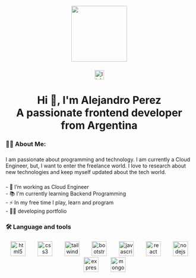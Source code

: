 <br clear="both">

<div align="center">
  <img height="150" src="https://avatars.githubusercontent.com/u/60716672?s=400&u=8f0e64cd3d2ea801339067d02671474c63f1f2c8&v=4"  />
</div>

###

<div align="center">
  <a href="www.linkedin.com/in/alejandro-perez-ayala-a22b9a234" target="_blank">
    <img src="https://img.shields.io/static/v1?message=LinkedIn&logo=linkedin&label=&color=0077B5&logoColor=white&labelColor=&style=for-the-badge" height="25" alt="linkedin logo"  />
  </a>
</div>

###

<h1 align="center">Hi 👋, I'm Alejandro Perez<br>A passionate frontend developer from Argentina</h1>

###

<h3 align="left">👩‍💻  About Me:</h3>

###

<p align="left">I am passionate about programming and technology. I am currently a Cloud Engineer, but, I want to enter the freelance world. I love to research about new technologies and keep myself updated about the tech world.</p>

###

<p align="left">- 🔭 I’m working as Cloud Engineer<br>- 📚 I'm currently learning Backend Programming <br>- ⚡ In my free time I play, learn and program<br>- 🧑‍💻 developing portfolio</p>

###

<h3 align="left">🛠 Language and tools</h3>

###

<div align="center">
  <img src="https://cdn.jsdelivr.net/gh/devicons/devicon/icons/html5/html5-original.svg" height="40" alt="html5 logo"  />
  <img width="25" />
  <img src="https://cdn.jsdelivr.net/gh/devicons/devicon/icons/css3/css3-original.svg" height="40" alt="css3 logo"  />
  <img width="25" />
  <img src="https://cdn.jsdelivr.net/gh/devicons/devicon/icons/tailwindcss/tailwindcss-original-wordmark.svg" height="40" alt="tailwindcss logo"  />
  <img width="25" />
  <img src="https://cdn.jsdelivr.net/gh/devicons/devicon/icons/bootstrap/bootstrap-original.svg" height="40" alt="bootstrap logo"  />
  <img width="25" />
  <img src="https://cdn.jsdelivr.net/gh/devicons/devicon/icons/javascript/javascript-original.svg" height="40" alt="javascript logo"  />
  <img width="25" />
  <img src="https://cdn.jsdelivr.net/gh/devicons/devicon/icons/react/react-original.svg" height="40" alt="react logo"  />
  <img width="25" />
  <img src="https://cdn.jsdelivr.net/gh/devicons/devicon/icons/nodejs/nodejs-original.svg" height="40" alt="nodejs logo"  />
  <img width="25" />
  <img src="https://cdn.jsdelivr.net/gh/devicons/devicon/icons/express/express-original.svg" height="40" alt="express logo"  />
  <img width="25" />
  <img src="https://cdn.jsdelivr.net/gh/devicons/devicon/icons/mongodb/mongodb-original.svg" height="40" alt="mongodb logo"  />
</div>

###
